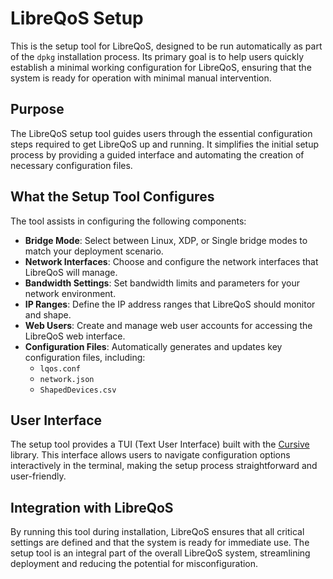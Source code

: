 # LibreQoS Setup

This is the setup tool for LibreQoS, designed to be run automatically as part of the `dpkg` installation process. Its primary goal is to help users quickly establish a minimal working configuration for LibreQoS, ensuring that the system is ready for operation with minimal manual intervention.

## Purpose

The LibreQoS setup tool guides users through the essential configuration steps required to get LibreQoS up and running. It simplifies the initial setup process by providing a guided interface and automating the creation of necessary configuration files.

## What the Setup Tool Configures

The tool assists in configuring the following components:

- **Bridge Mode**: Select between Linux, XDP, or Single bridge modes to match your deployment scenario.
- **Network Interfaces**: Choose and configure the network interfaces that LibreQoS will manage.
- **Bandwidth Settings**: Set bandwidth limits and parameters for your network environment.
- **IP Ranges**: Define the IP address ranges that LibreQoS should monitor and shape.
- **Web Users**: Create and manage web user accounts for accessing the LibreQoS web interface.
- **Configuration Files**: Automatically generates and updates key configuration files, including:
  - `lqos.conf`
  - `network.json`
  - `ShapedDevices.csv`

## User Interface

The setup tool provides a TUI (Text User Interface) built with the [Cursive](https://github.com/gyscos/cursive) library. This interface allows users to navigate configuration options interactively in the terminal, making the setup process straightforward and user-friendly.

## Integration with LibreQoS

By running this tool during installation, LibreQoS ensures that all critical settings are defined and that the system is ready for immediate use. The setup tool is an integral part of the overall LibreQoS system, streamlining deployment and reducing the potential for misconfiguration.
